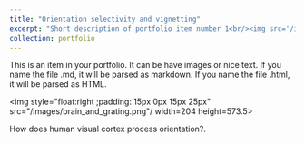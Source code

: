 ```yaml
---
title: "Orientation selectivity and vignetting"
excerpt: "Short description of portfolio item number 1<br/><img src='/images/brain_and_grating.png'>"
collection: portfolio
---
```


This is an item in your portfolio. It can be have images or nice text. If you name the file .md, it will be parsed as markdown. If you name the file .html, it will be parsed as HTML. 


<img style="float:right ;padding: 15px 0px 15px 25px" src="/images/brain_and_grating.png"/ width=204 height=573.5>
<p style="text-align: justify">
How does human visual cortex process orientation?.</p>
